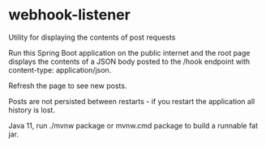 # webhook-listener
Utility for displaying the contents of post requests

Run this Spring Boot application on the public internet and the root page displays the contents of a JSON body posted to the /hook endpoint with content-type: application/json. 

Refresh the page to see new posts. 

Posts are not persisted between restarts -  if you restart the application all history is lost. 

Java 11, run ./mvnw package or mvnw.cmd package to build a runnable fat jar. 
